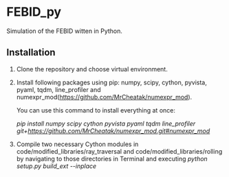 # FEBID_py
Simulation of the FEBID witten in Python.

## Installation
1. Clone the repository and choose virtual environment.
2. Install following packages using pip: numpy, scipy, cython, pyvista, pyaml, tqdm, line_profiler and numexpr_mod(https://github.com/MrCheatak/numexpr_mod). 

	You can use this command to install everything at once:
	
	*pip install numpy scipy cython pyvista pyaml tqdm line_profiler git+https://github.com/MrCheatak/numexpr_mod.git#numexpr_mod*

3. Compile two necessary Cython modules in code/modified_libraries/ray_traversal and code/modified_libraries/rolling by navigating to those directories in Terminal and executing *python setup.py build_ext --inplace*

